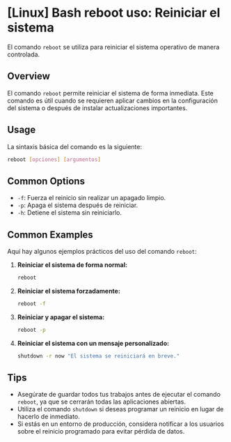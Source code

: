 # [Linux] Bash reboot uso: Reiniciar el sistema

El comando `reboot` se utiliza para reiniciar el sistema operativo de manera controlada.

## Overview
El comando `reboot` permite reiniciar el sistema de forma inmediata. Este comando es útil cuando se requieren aplicar cambios en la configuración del sistema o después de instalar actualizaciones importantes.

## Usage
La sintaxis básica del comando es la siguiente:

```bash
reboot [opciones] [argumentos]
```

## Common Options
- `-f`: Fuerza el reinicio sin realizar un apagado limpio.
- `-p`: Apaga el sistema después de reiniciar.
- `-h`: Detiene el sistema sin reiniciarlo.

## Common Examples
Aquí hay algunos ejemplos prácticos del uso del comando `reboot`:

1. **Reiniciar el sistema de forma normal:**
   ```bash
   reboot
   ```

2. **Reiniciar el sistema forzadamente:**
   ```bash
   reboot -f
   ```

3. **Reiniciar y apagar el sistema:**
   ```bash
   reboot -p
   ```

4. **Reiniciar el sistema con un mensaje personalizado:**
   ```bash
   shutdown -r now "El sistema se reiniciará en breve."
   ```

## Tips
- Asegúrate de guardar todos tus trabajos antes de ejecutar el comando `reboot`, ya que se cerrarán todas las aplicaciones abiertas.
- Utiliza el comando `shutdown` si deseas programar un reinicio en lugar de hacerlo de inmediato.
- Si estás en un entorno de producción, considera notificar a los usuarios sobre el reinicio programado para evitar pérdida de datos.